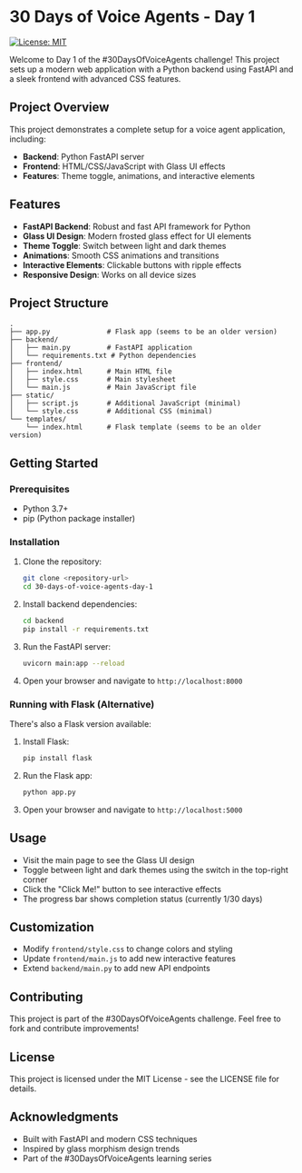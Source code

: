 # 30 Days of Voice Agents - Day 1
[![License: MIT](https://img.shields.io/badge/License-MIT-yellow.svg)](https://opensource.org/licenses/MIT)

Welcome to Day 1 of the #30DaysOfVoiceAgents challenge! This project sets up a modern web application with a Python backend using FastAPI and a sleek frontend with advanced CSS features.

## Project Overview

This project demonstrates a complete setup for a voice agent application, including:
- **Backend**: Python FastAPI server
- **Frontend**: HTML/CSS/JavaScript with Glass UI effects
- **Features**: Theme toggle, animations, and interactive elements

## Features

- **FastAPI Backend**: Robust and fast API framework for Python
- **Glass UI Design**: Modern frosted glass effect for UI elements
- **Theme Toggle**: Switch between light and dark themes
- **Animations**: Smooth CSS animations and transitions
- **Interactive Elements**: Clickable buttons with ripple effects
- **Responsive Design**: Works on all device sizes

## Project Structure

```
.
├── app.py              # Flask app (seems to be an older version)
├── backend/
│   ├── main.py         # FastAPI application
│   └── requirements.txt # Python dependencies
├── frontend/
│   ├── index.html      # Main HTML file
│   ├── style.css       # Main stylesheet
│   └── main.js         # Main JavaScript file
├── static/
│   ├── script.js       # Additional JavaScript (minimal)
│   └── style.css       # Additional CSS (minimal)
└── templates/
    └── index.html      # Flask template (seems to be an older version)
```

## Getting Started

### Prerequisites

- Python 3.7+
- pip (Python package installer)

### Installation

1. Clone the repository:
   ```bash
   git clone <repository-url>
   cd 30-days-of-voice-agents-day-1
   ```

2. Install backend dependencies:
   ```bash
   cd backend
   pip install -r requirements.txt
   ```

3. Run the FastAPI server:
   ```bash
   uvicorn main:app --reload
   ```

4. Open your browser and navigate to `http://localhost:8000`

### Running with Flask (Alternative)

There's also a Flask version available:

1. Install Flask:
   ```bash
   pip install flask
   ```

2. Run the Flask app:
   ```bash
   python app.py
   ```

3. Open your browser and navigate to `http://localhost:5000`

## Usage

- Visit the main page to see the Glass UI design
- Toggle between light and dark themes using the switch in the top-right corner
- Click the "Click Me!" button to see interactive effects
- The progress bar shows completion status (currently 1/30 days)

## Customization

- Modify `frontend/style.css` to change colors and styling
- Update `frontend/main.js` to add new interactive features
- Extend `backend/main.py` to add new API endpoints

## Contributing

This project is part of the #30DaysOfVoiceAgents challenge. Feel free to fork and contribute improvements!

## License

This project is licensed under the MIT License - see the LICENSE file for details.

## Acknowledgments

- Built with FastAPI and modern CSS techniques
- Inspired by glass morphism design trends
- Part of the #30DaysOfVoiceAgents learning series
